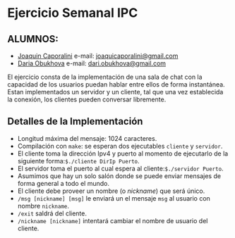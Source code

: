# Ejercicio Semanal IPC

## ALUMNOS:
+ [Joaquin Caporalini](https://git.dcc.fceia.unr.edu.ar/jcaporalini)    e-mail: joaquicaporalini@gmail.com
+ [Daria Obukhova](https://git.dcc.fceia.unr.edu.ar/dobukhova)  e-mail: dari.obukhova@gmail.com

El ejercicio consta de la implementación de una sala de chat con la capacidad de
los usuarios puedan hablar entre ellos de forma instantánea. Estan implementados
un servidor y un cliente, tal que una vez establecida la conexión, los clientes
pueden conversar libremente.
  
## Detalles de la Implementación

+ Longitud máxima del mensaje: 1024 caracteres.
+ Compilación con `make`: se esperan dos ejecutables `cliente` y `servidor`.
+ El cliente toma la dirección Ipv4 y puerto al momento de ejecutarlo de la
  siguiente forma:`$./cliente DirIp Puerto`.
+ El servidor toma el puerto al cual espera al cliente:`$./servidor Puerto`.
+ Asumimos que hay un solo salón donde se puede enviar mensajes de forma general
  a todo el mundo.
+ El cliente debe proveer un nombre (o *nickname*) que será único.
+ `/msg [nickname] [msg]` le enviará un el mensaje `msg` al usuario con nombre `nickname`.
+ `/exit` saldrá del cliente.
+ `/nickname [nickname]` intentará cambiar el nombre de usuario del cliente.


